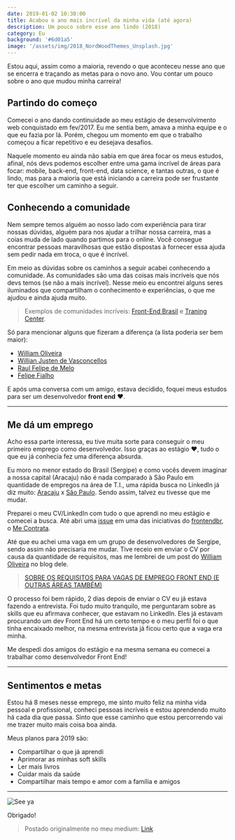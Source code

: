 ```yaml
---
date: 2019-01-02 10:30:00
title: Acabou o ano mais incrível da minha vida (até agora)
description: Um pouco sobre esse ano lindo (2018)
category: Eu
background: '#6d01a5'
image: '/assets/img/2018_NordWoodThemes_Unsplash.jpg'
---
```


Estou aqui, assim como a maioria, revendo o que aconteceu nesse ano que se encerra e traçando as metas para o novo ano. Vou contar um pouco sobre o ano que mudou minha carreira!

## Partindo do começo

Comecei o ano dando continuidade ao meu estágio de desenvolvimento web conquistado em fev/2017. Eu me sentia bem, amava a minha equipe e o que eu fazia por lá. Porém, chegou um momento em que o trabalho começou a ficar repetitivo e eu desejava desafios.

Naquele momento eu ainda não sabia em que área focar os meus estudos, afinal, nós devs podemos escolher entre uma gama incrível de áreas para focar: mobile, back-end, front-end, data science, e tantas outras, o que é lindo, mas para a maioria que está iniciando a carreira pode ser frustante ter que escolher um caminho a seguir.

## Conhecendo a comunidade

Nem sempre temos alguém ao nosso lado com experiência para tirar nossas dúvidas, alguém para nos ajudar a trilhar nossa carreira, mas a coias muda de lado quando partimos para o online. Você consegue encontrar pessoas maravilhosas que estão dispostas à fornecer essa ajuda sem pedir nada em troca, o que é incrível.

Em meio as dúvidas sobre os caminhos a seguir acabei conhecendo a comunidade. As comunidades são uma das coisas mais incríveis que nós devs temos (se não a mais incrível). Nesse meio eu encontrei alguns seres iluminados que compartilham o conhecimento e experiências, o que me ajudou e ainda ajuda muito.

> Exemplos de comunidades incríveis: [Front-End Brasil](https://github.com/frontendbr/) e [Traning Center](https://github.com/training-center).

Só para mencionar alguns que fizeram a diferença (a lista poderia ser bem maior):

- [William Oliveira](https://twitter.com/w_oliveiras)
- [Willian Justen de Vasconcellos](https://twitter.com/Willian_justen)
- [Raul Felipe de Melo](https://medium.com/@raul_fdm)
- [Felipe Fialho](https://twitter.com/felipefialho_)

E após uma conversa com um amigo, estava decidido, foquei meus estudos para ser um desenvolvedor **front end** ❤.

---

## Me dá um emprego

Acho essa parte interessa, eu tive muita sorte para conseguir o meu primeiro emprego como desenvolvedor. Isso graças ao estágio ❤, tudo o que eu já conhecia fez uma diferença absurda.

Eu moro no menor estado do Brasil (Sergipe) e como vocês devem imaginar a nossa capital (Aracaju) não é nada comparado à São Paulo em quantidade de empregos na área de T.I., uma rápida busca no LinkedIn já diz muito: [Aracaju](https://www.linkedin.com/jobs/search/?keywords=front%20end&location=Aracaju%2C%20Sergipe%2C%20Brazil&locationId=PLACES.br.12-3) x [São Paulo](https://www.linkedin.com/jobs/search/?keywords=Front%20End&location=S%C3%A3o%20Paulo%2C%20S%C3%A3o%20Paulo%2C%20Brazil&locationId=PLACES.br.23-770). Sendo assim, talvez eu tivesse que me mudar.

Preparei o meu CV/LinkedIn com tudo o que aprendi no meu estágio e comecei a busca. Até abri uma [issue](https://github.com/frontendbr/me-contrata/issues/39) em uma das iniciativas do [frontendbr](https://github.com/frontendbr/), o [Me Contrata](https://github.com/frontendbr/me-contrata).

Até que eu achei uma vaga em um grupo de desenvolvedores de Sergipe, sendo assim não precisaria me mudar. Tive receio em enviar o CV por causa da quantidade de requisitos, mas me lembrei de um post do [William Oliveira](https://twitter.com/w_oliveiras) no blog dele.

> [SOBRE OS REQUISITOS PARA VAGAS DE EMPREGO FRONT END (E OUTRAS ÁREAS TAMBÉM)](https://woliveiras.com.br/posts/requisitos-para-vagas-front-end/)

O processo foi bem rápido, 2 dias depois de enviar o CV eu já estava fazendo a entrevista. Foi tudo muito tranquilo, me perguntaram sobre as skills que eu afirmava conhecer, que estavam no LinkedIn. Eles já estavam procurando um dev Front End há um certo tempo e o meu perfil foi o que tinha encaixado melhor, na mesma entrevista já ficou certo que a vaga era minha.

Me despedi dos amigos do estágio e na mesma semana eu comecei a trabalhar como desenvolvedor Front End!

---

## Sentimentos e metas

Estou há 8 meses nesse emprego, me sinto muito feliz na minha vida pessoal e profissional, conheci pessoas incríveis e estou aprendendo muito há cada dia que passa. Sinto que esse caminho que estou percorrendo vai me trazer muito mais coisa boa ainda.

Meus planos para 2019 são:

- Compartilhar o que já aprendi
- Aprimorar as minhas soft skills
- Ler mais livros
- Cuidar mais da saúde
- Compartilhar mais tempo e amor com a família e amigos

---

![See ya](https://media.giphy.com/media/fzelTlCd9jiGQ/giphy.gif)

Obrigado!

> Postado originalmente no meu medium: [Link](https://medium.com/@emersonpaiva/e-acabou-o-melhor-ano-da-minha-vida-at%C3%A9-agora-bb37811d6c89)
